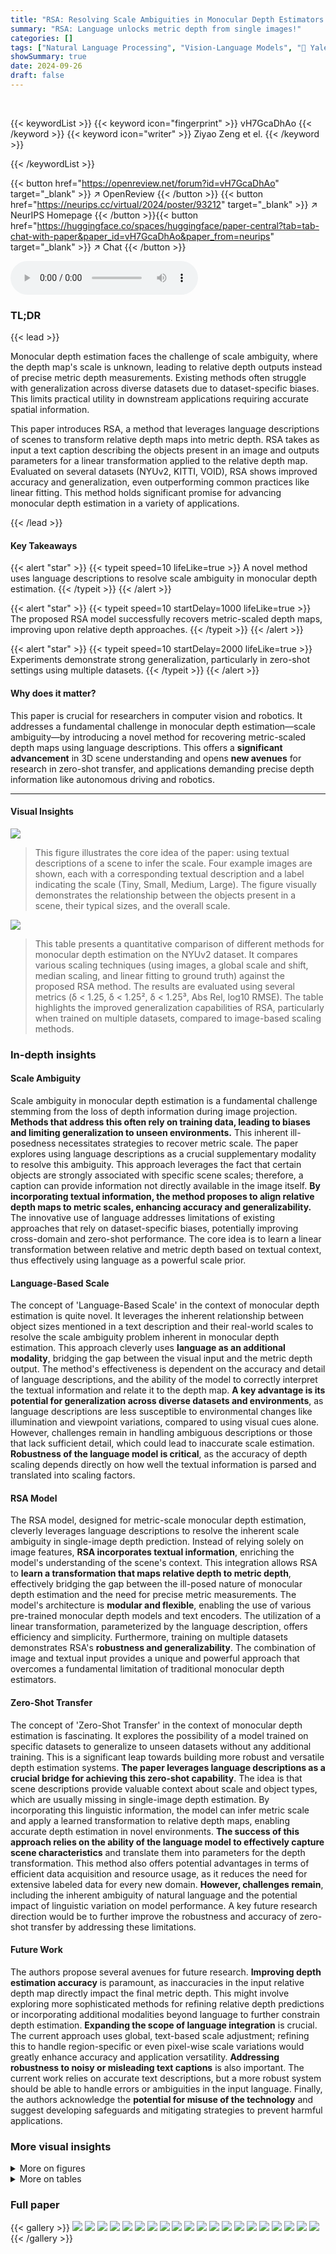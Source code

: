 ```yaml
---
title: "RSA: Resolving Scale Ambiguities in Monocular Depth Estimators through Language Descriptions"
summary: "RSA: Language unlocks metric depth from single images!"
categories: []
tags: ["Natural Language Processing", "Vision-Language Models", "🏢 Yale University",]
showSummary: true
date: 2024-09-26
draft: false
---
```


<br>

{{< keywordList >}}
{{< keyword icon="fingerprint" >}} vH7GcaDhAo {{< /keyword >}}
{{< keyword icon="writer" >}} Ziyao Zeng et el. {{< /keyword >}}
 
{{< /keywordList >}}

{{< button href="https://openreview.net/forum?id=vH7GcaDhAo" target="_blank" >}}
↗ OpenReview
{{< /button >}}
{{< button href="https://neurips.cc/virtual/2024/poster/93212" target="_blank" >}}
↗ NeurIPS Homepage
{{< /button >}}{{< button href="https://huggingface.co/spaces/huggingface/paper-central?tab=tab-chat-with-paper&paper_id=vH7GcaDhAo&paper_from=neurips" target="_blank" >}}
↗ Chat
{{< /button >}}



<audio controls>
    <source src="https://ai-paper-reviewer.com/vH7GcaDhAo/podcast.wav" type="audio/wav">
    Your browser does not support the audio element.
</audio>


### TL;DR


{{< lead >}}

Monocular depth estimation faces the challenge of scale ambiguity, where the depth map's scale is unknown, leading to relative depth outputs instead of precise metric depth measurements. Existing methods often struggle with generalization across diverse datasets due to dataset-specific biases.  This limits practical utility in downstream applications requiring accurate spatial information.

This paper introduces RSA, a method that leverages language descriptions of scenes to transform relative depth maps into metric depth. RSA takes as input a text caption describing the objects present in an image and outputs parameters for a linear transformation applied to the relative depth map.  Evaluated on several datasets (NYUv2, KITTI, VOID), RSA shows improved accuracy and generalization, even outperforming common practices like linear fitting. This method holds significant promise for advancing monocular depth estimation in a variety of applications.

{{< /lead >}}


#### Key Takeaways

{{< alert "star" >}}
{{< typeit speed=10 lifeLike=true >}} A novel method uses language descriptions to resolve scale ambiguity in monocular depth estimation. {{< /typeit >}}
{{< /alert >}}

{{< alert "star" >}}
{{< typeit speed=10 startDelay=1000 lifeLike=true >}} The proposed RSA model successfully recovers metric-scaled depth maps, improving upon relative depth approaches. {{< /typeit >}}
{{< /alert >}}

{{< alert "star" >}}
{{< typeit speed=10 startDelay=2000 lifeLike=true >}} Experiments demonstrate strong generalization, particularly in zero-shot settings using multiple datasets. {{< /typeit >}}
{{< /alert >}}

#### Why does it matter?
This paper is crucial for researchers in computer vision and robotics.  It addresses a fundamental challenge in monocular depth estimation—scale ambiguity—by introducing a novel method for recovering metric-scaled depth maps using language descriptions.  This offers a **significant advancement** in 3D scene understanding and opens **new avenues** for research in zero-shot transfer, and applications demanding precise depth information like autonomous driving and robotics.

------
#### Visual Insights



![](https://ai-paper-reviewer.com/vH7GcaDhAo/figures_0_1.jpg)

> This figure illustrates the core idea of the paper: using textual descriptions of a scene to infer the scale. Four example images are shown, each with a corresponding textual description and a label indicating the scale (Tiny, Small, Medium, Large).  The figure visually demonstrates the relationship between the objects present in a scene, their typical sizes, and the overall scale.





![](https://ai-paper-reviewer.com/vH7GcaDhAo/tables_4_1.jpg)

> This table presents a quantitative comparison of different methods for monocular depth estimation on the NYUv2 dataset.  It compares various scaling techniques (using images, a global scale and shift, median scaling, and linear fitting to ground truth) against the proposed RSA method. The results are evaluated using several metrics (δ < 1.25, δ < 1.25², δ < 1.25³, Abs Rel, log10 RMSE).  The table highlights the improved generalization capabilities of RSA, particularly when trained on multiple datasets, compared to image-based scaling methods.





### In-depth insights


#### Scale Ambiguity
Scale ambiguity in monocular depth estimation is a fundamental challenge stemming from the loss of depth information during image projection.  **Methods that address this often rely on training data, leading to biases and limiting generalization to unseen environments.**  This inherent ill-posedness necessitates strategies to recover metric scale.  The paper explores using language descriptions as a crucial supplementary modality to resolve this ambiguity.  This approach leverages the fact that certain objects are strongly associated with specific scene scales; therefore, a caption can provide information not directly available in the image itself.  **By incorporating textual information, the method proposes to align relative depth maps to metric scales, enhancing accuracy and generalizability.**  The innovative use of language addresses limitations of existing approaches that rely on dataset-specific biases, potentially improving cross-domain and zero-shot performance.  The core idea is to learn a linear transformation between relative and metric depth based on textual context, thus effectively using language as a powerful scale prior.

#### Language-Based Scale
The concept of 'Language-Based Scale' in the context of monocular depth estimation is quite novel. It leverages the inherent relationship between object sizes mentioned in a text description and their real-world scales to resolve the scale ambiguity problem inherent in monocular depth estimation.  This approach cleverly uses **language as an additional modality**, bridging the gap between the visual input and the metric depth output. The method's effectiveness is dependent on the accuracy and detail of language descriptions, and the ability of the model to correctly interpret the textual information and relate it to the depth map.  **A key advantage is its potential for generalization across diverse datasets and environments**, as language descriptions are less susceptible to environmental changes like illumination and viewpoint variations, compared to using visual cues alone.  However, challenges remain in handling ambiguous descriptions or those that lack sufficient detail, which could lead to inaccurate scale estimation. **Robustness of the language model is critical**, as the accuracy of depth scaling depends directly on how well the textual information is parsed and translated into scaling factors.

#### RSA Model
The RSA model, designed for metric-scale monocular depth estimation, cleverly leverages language descriptions to resolve the inherent scale ambiguity in single-image depth prediction.  Instead of relying solely on image features, **RSA incorporates textual information**, enriching the model's understanding of the scene's context.  This integration allows RSA to **learn a transformation that maps relative depth to metric depth**, effectively bridging the gap between the ill-posed nature of monocular depth estimation and the need for precise metric measurements.  The model's architecture is **modular and flexible**, enabling the use of various pre-trained monocular depth models and text encoders.  The utilization of a linear transformation, parameterized by the language description, offers efficiency and simplicity.  Furthermore, training on multiple datasets demonstrates RSA's **robustness and generalizability**. The combination of image and textual input provides a unique and powerful approach that overcomes a fundamental limitation of traditional monocular depth estimators.

#### Zero-Shot Transfer
The concept of 'Zero-Shot Transfer' in the context of monocular depth estimation is fascinating. It explores the possibility of a model trained on specific datasets to generalize to unseen datasets without any additional training. This is a significant leap towards building more robust and versatile depth estimation systems.  **The paper leverages language descriptions as a crucial bridge for achieving this zero-shot capability**. The idea is that scene descriptions provide valuable context about scale and object types, which are usually missing in single-image depth estimation. By incorporating this linguistic information, the model can infer metric scale and apply a learned transformation to relative depth maps, enabling accurate depth estimation in novel environments.  **The success of this approach relies on the ability of the language model to effectively capture scene characteristics** and translate them into parameters for the depth transformation.  This method also offers potential advantages in terms of efficient data acquisition and resource usage, as it reduces the need for extensive labeled data for every new domain.  **However, challenges remain**, including the inherent ambiguity of natural language and the potential impact of linguistic variation on model performance.  A key future research direction would be to further improve the robustness and accuracy of zero-shot transfer by addressing these limitations.

#### Future Work
The authors propose several avenues for future research.  **Improving depth estimation accuracy** is paramount, as inaccuracies in the input relative depth map directly impact the final metric depth.  This might involve exploring more sophisticated methods for refining relative depth predictions or incorporating additional modalities beyond language to further constrain depth estimation.  **Expanding the scope of language integration** is crucial. The current approach uses global, text-based scale adjustment; refining this to handle region-specific or even pixel-wise scale variations would greatly enhance accuracy and application versatility.  **Addressing robustness to noisy or misleading text captions** is also important.  The current work relies on accurate text descriptions, but a more robust system should be able to handle errors or ambiguities in the input language.  Finally, the authors acknowledge the **potential for misuse of the technology** and suggest developing safeguards and mitigating strategies to prevent harmful applications.


### More visual insights

<details>
<summary>More on figures
</summary>


![](https://ai-paper-reviewer.com/vH7GcaDhAo/figures_3_1.jpg)

> This figure illustrates the overall process of the RSA method.  It starts with an input image and its corresponding textual description.  The textual description is fed into the RSA model, which then outputs scale and shift parameters. These parameters, along with the inverse relative depth obtained from a pre-trained depth model processing the image, are used to compute the final metric depth prediction, which is then compared to the ground truth metric depth map for evaluation.


![](https://ai-paper-reviewer.com/vH7GcaDhAo/figures_6_1.jpg)

> This figure shows a scatter plot and a fitted curve.  The scatter plot shows the relationship between the predicted inverse scale (y-axis) and the median value of depth ground truth (x-axis) for images in a test set.  The fitted curve, an inverse proportional function, demonstrates that the predicted inverse scale is inversely proportional to the median ground truth depth.  This confirms the model's ability to predict larger scales for larger scenes.


![](https://ai-paper-reviewer.com/vH7GcaDhAo/figures_7_1.jpg)

> This figure compares the depth estimation results of the proposed RSA method with the baseline DPT method on the NYUv2 dataset.  For each image, it shows the original image, the depth map generated by RSA, the error map for RSA (showing the absolute relative error), the depth map generated by DPT, the error map for DPT, and finally, the ground truth depth map. The visualization demonstrates that while RSA and DPT produce visually similar depth maps, RSA significantly reduces the overall error compared to DPT.  Darker colors in the error maps represent lower error values.


![](https://ai-paper-reviewer.com/vH7GcaDhAo/figures_8_1.jpg)

> This figure compares depth estimation results from the proposed RSA method and the baseline DPT method on the KITTI dataset.  The figure shows three example image pairs, their corresponding depth maps produced by RSA and DPT, and their absolute relative error maps.  The goal is to visually demonstrate how RSA, with its learned scale adjustment, improves upon DPT's depth estimations, particularly for scenes with large depth variations. Darker regions in the error maps indicate lower error. Zeros in the ground truth denote missing depth information.


</details>




<details>
<summary>More on tables
</summary>


![](https://ai-paper-reviewer.com/vH7GcaDhAo/tables_5_1.jpg)
> This table presents a quantitative comparison of different monocular depth estimation models on the KITTI Eigen Split dataset.  The models are evaluated using several metrics (δ < 1.25, δ < 1.25², δ < 1.25³, Abs Rel, RMSElog, RMSE), comparing different scaling methods (Image, Median, Linear fit, Global, RSA).  The results show that the RSA method, especially when trained on multiple datasets (NYUv2, KITTI, VOID), achieves better generalization compared to using images alone to predict scale and shift parameters.  The table also provides a baseline comparison using median scaling and linear fitting.

![](https://ai-paper-reviewer.com/vH7GcaDhAo/tables_6_1.jpg)
> This table presents a quantitative comparison of different methods for depth estimation on the VOID dataset, focusing on zero-shot generalization capabilities.  It compares RSA (the proposed method) against several baselines, including image-based scaling, median scaling, and a global scaling approach. The results are evaluated using several metrics (δ<1.25, δ<1.25², δ<1.25³, Abs Rel, log10 RMSE). The table demonstrates RSA's superior performance, particularly when trained on multiple datasets, highlighting the robustness of language descriptions in achieving better zero-shot generalization than image-based methods.

![](https://ai-paper-reviewer.com/vH7GcaDhAo/tables_7_1.jpg)
> This table presents a quantitative comparison of different monocular depth estimation methods on the NYUv2 dataset.  It evaluates the performance of various methods in terms of their ability to accurately predict metric depth from a single image. The methods compared include several baselines (Global, Image, Median, Linear Fit, and ZoeDepth) and the proposed RSA method. The table shows the results for three different metrics (δ < 1.25, δ < 1.25², δ < 1.25³), along with Absolute Relative error (Abs Rel), log10 RMSE, and RMSE. The results demonstrate RSA's superior performance, particularly when trained on multiple datasets, highlighting its ability to generalize across different scenarios.

![](https://ai-paper-reviewer.com/vH7GcaDhAo/tables_8_1.jpg)
> This table presents a quantitative comparison of different methods for monocular depth estimation on the NYUv2 dataset.  The methods are evaluated using various metrics (δ<1.25, δ<1.25², δ<1.25³, Abs Rel, log10 RMSE), comparing the performance of RSA (the proposed method) against several baselines, including methods that use images or ground truth for scaling. The results show that RSA, especially when trained with multiple datasets, achieves better generalization and comparable performance to the upper bound of fitting relative depth to ground truth.

![](https://ai-paper-reviewer.com/vH7GcaDhAo/tables_9_1.jpg)
> This table shows the impact of different prompt designs on the performance of the RSA model when trained across multiple datasets using the DPT model.  Four different prompt types are evaluated: using object detection results with and without instance counts, and using panoptic segmentation results with and without instance counts.  The results indicate that incorporating background information via panoptic segmentation generally leads to better performance, especially in outdoor scenes.

![](https://ai-paper-reviewer.com/vH7GcaDhAo/tables_9_2.jpg)
> This table presents a quantitative comparison of different methods for monocular depth estimation on the NYUv2 dataset.  It evaluates various techniques, including RSA (the proposed method), using metrics such as δ<1.25, Abs Rel, log10 RMSE.  The table highlights RSA's superior generalization capabilities when trained on multiple datasets compared to image-based methods and other baselines. Different scaling approaches (global, image, median, linear fit) are also compared, showing the effectiveness of RSA's approach.

</details>




### Full paper

{{< gallery >}}
<img src="https://ai-paper-reviewer.com/vH7GcaDhAo/1.png" class="grid-w50 md:grid-w33 xl:grid-w25" />
<img src="https://ai-paper-reviewer.com/vH7GcaDhAo/2.png" class="grid-w50 md:grid-w33 xl:grid-w25" />
<img src="https://ai-paper-reviewer.com/vH7GcaDhAo/3.png" class="grid-w50 md:grid-w33 xl:grid-w25" />
<img src="https://ai-paper-reviewer.com/vH7GcaDhAo/4.png" class="grid-w50 md:grid-w33 xl:grid-w25" />
<img src="https://ai-paper-reviewer.com/vH7GcaDhAo/5.png" class="grid-w50 md:grid-w33 xl:grid-w25" />
<img src="https://ai-paper-reviewer.com/vH7GcaDhAo/6.png" class="grid-w50 md:grid-w33 xl:grid-w25" />
<img src="https://ai-paper-reviewer.com/vH7GcaDhAo/7.png" class="grid-w50 md:grid-w33 xl:grid-w25" />
<img src="https://ai-paper-reviewer.com/vH7GcaDhAo/8.png" class="grid-w50 md:grid-w33 xl:grid-w25" />
<img src="https://ai-paper-reviewer.com/vH7GcaDhAo/9.png" class="grid-w50 md:grid-w33 xl:grid-w25" />
<img src="https://ai-paper-reviewer.com/vH7GcaDhAo/10.png" class="grid-w50 md:grid-w33 xl:grid-w25" />
<img src="https://ai-paper-reviewer.com/vH7GcaDhAo/11.png" class="grid-w50 md:grid-w33 xl:grid-w25" />
<img src="https://ai-paper-reviewer.com/vH7GcaDhAo/12.png" class="grid-w50 md:grid-w33 xl:grid-w25" />
<img src="https://ai-paper-reviewer.com/vH7GcaDhAo/13.png" class="grid-w50 md:grid-w33 xl:grid-w25" />
<img src="https://ai-paper-reviewer.com/vH7GcaDhAo/14.png" class="grid-w50 md:grid-w33 xl:grid-w25" />
<img src="https://ai-paper-reviewer.com/vH7GcaDhAo/15.png" class="grid-w50 md:grid-w33 xl:grid-w25" />
<img src="https://ai-paper-reviewer.com/vH7GcaDhAo/16.png" class="grid-w50 md:grid-w33 xl:grid-w25" />
<img src="https://ai-paper-reviewer.com/vH7GcaDhAo/17.png" class="grid-w50 md:grid-w33 xl:grid-w25" />
<img src="https://ai-paper-reviewer.com/vH7GcaDhAo/18.png" class="grid-w50 md:grid-w33 xl:grid-w25" />
<img src="https://ai-paper-reviewer.com/vH7GcaDhAo/19.png" class="grid-w50 md:grid-w33 xl:grid-w25" />
<img src="https://ai-paper-reviewer.com/vH7GcaDhAo/20.png" class="grid-w50 md:grid-w33 xl:grid-w25" />
{{< /gallery >}}